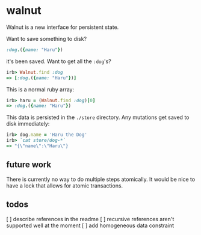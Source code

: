 # walnut

Walnut is a new interface for persistent state.

Want to save something to disk?

```ruby
:dog.({name: "Haru"})  
```

it's been saved. Want to get all the `:dog`'s?

```ruby
irb> Walnut.find :dog
=> [:dog.({name: "Haru"})]
```

This is a normal ruby array:

```ruby
irb> haru = (Walnut.find :dog)[0]
=> :dog.({name: "Haru"})
```

This data is persisted in the `./store` directory. Any mutations get saved to disk immediately:

```ruby
irb> dog.name = 'Haru the Dog'
irb> `cat store/dog-*`
=> "{\"name\":\"Haru\"}
```

## future work

There is currently no way to do multiple steps atomically. It would be nice to have a lock that allows for atomic transactions.

## todos

[ ] describe references in the readme
[ ] recursive references aren't supported well at the moment
[ ] add homogeneous data constraint
